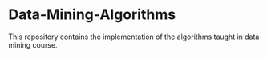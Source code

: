 # Data-Mining-Algorithms
This repository contains the implementation of the algorithms taught in data mining course.
